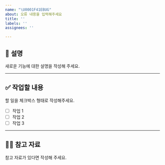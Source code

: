 ```yaml
---
name: "\U0001F41EBUG"
about: 오류 내용을 입력해주세요
title: ''
labels: ''
assignees: ''

---
```


## 📄 설명
새로운 기능에 대한 설명을 작성해 주세요.  

---

## ✅ 작업할 내용
할 일을 체크박스 형태로 작성해주세요.  

- [ ] 작업 1
- [ ] 작업 2
- [ ] 작업 3

---

## 🙋🏻 참고 자료
참고 자료가 있다면 작성해 주세요.
